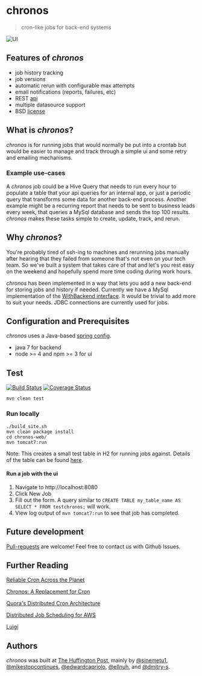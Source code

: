 # chronos

> cron-like jobs for back-end systems

![UI](/../screenshots/ui.png?raw=true "UI")

## Features of _chronos_

* job history tracking
* job versions
* automatic rerun with configurable max attempts
* email notifications (reports, failures, etc)
* REST [api][api]
* multiple datasource support
* BSD [license][license]

[api]: chronos-web/src/main/java/com/huffingtonpost/chronos/servlet/ChronosController.java
[license]: LICENSE


## What is _chronos_?

_chronos_ is for running jobs that would normally be put into a crontab but
would be easier to manage and track through a simple ui and some retry and
emailing mechanisms.


### Example use-cases

A _chronos_ job could be a Hive Query that needs to run every hour to
populate a table that your api queries for an internal app, or just a periodic
query that transforms some data for another back-end process. Another example
might be a recurring report that needs to be sent to business leads every week,
that queries a MySql database and sends the top 100 results. _chronos_ makes
these tasks simple to create, update, track, and rerun.


## Why _chronos_?

You're probably tired of ssh-ing to machines and rerunning jobs manually after
hearing that they failed from someone that's not even on your tech team. So
we've built a system that takes care of that and let's you rest easy on the
weekend and hopefully spend more time coding during work hours.

_chronos_ has been implemented in a way that lets you add a new back-end
for storing jobs and history if needed. Currently we have a MySql
implementation of the [WithBackend interface][backend]. It would be trivial to
add more to suit your needs. JDBC connections are currently used for
jobs.

[backend]: chronos-agent/src/main/java/com/huffingtonpost/chronos/persist/WithBackend.java

## Configuration and Prerequisites

_chronos_ uses a Java-based [spring config][sc].

* java 7 for backend
* node >= 4 and npm >= 3 for ui

[sc]: chronos-web/src/main/java/com/huffingtonpost/chronos/servlet/TestConfig.java

## Test
[![Build Status](https://travis-ci.org/aol/chronos.svg?branch=master)](https://travis-ci.org/aol/chronos)
[![Coverage Status](https://coveralls.io/repos/github/aol/chronos/badge.svg?branch=master)](https://coveralls.io/github/aol/chronos?branch=master)

    mvn clean test


### Run locally

    ./build_site.sh
    mvn clean package install
    cd chronos-web/
    mvn tomcat7:run

Note: This creates a small test table in H2 for running jobs against.
Details of the table can be found [here][table].

[table]: chronos-agent/src/test/java/com/huffingtonpost/chronos/agent/H2TestJobDaoImpl.java


#### Run a job with the ui

1. Navigate to http://localhost:8080
2. Click New Job
3. Fill out the form. A query similar to `CREATE TABLE my_table_name AS SELECT * FROM testchronos;`
   will work.
4. View log output of `mvn tomcat7:run` to see that job has completed.


## Future development

[Pull-requests][pr] are welcome! Feel free to contact us with Github Issues.

[pr]: https://help.github.com/articles/using-pull-requests/


## Further Reading

[Reliable Cron Across the Planet](https://queue.acm.org/detail.cfm?id=2745840)

[Chronos: A Replacement for Cron](http://nerds.airbnb.com/introducing-chronos/)

[Quora's Distributed Cron Architecture](https://engineering.quora.com/Quoras-Distributed-Cron-Architecture)

[Distributed Job Scheduling for AWS](https://medium.com/aws-activate-startup-blog/distributed-job-scheduling-for-aws-1c9f984b336d#.ymfpq4jt9)

[Luigi](https://github.com/spotify/luigi)


## Authors

_chronos_ was built at [The Huffington Post](http://www.huffingtonpost.com/),
mainly by [@sinemetu1][sm1], [@mikestopcontinues][msc], [@edwardcapriolo][ec],
[@ellnuh][se], and [@dmitry-s][ds].

[sm1]: https://github.com/sinemetu1
[msc]: https://github.com/mikestopcontinues
[ec]: https://github.com/edwardcapriolo
[se]: https://www.instagram.com/ellnuh/
[ds]: https://github.com/dmitry-s
